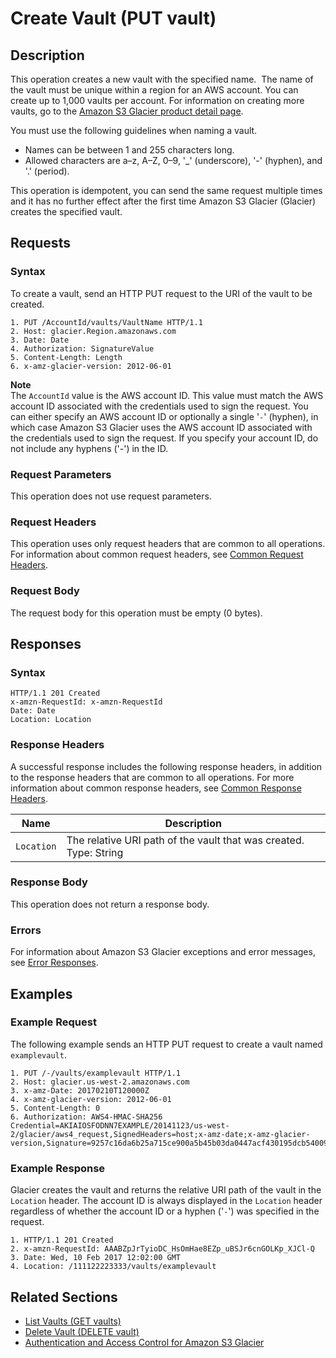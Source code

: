 # Create Vault \(PUT vault\)<a name="api-vault-put"></a>

## Description<a name="api-vault-put-description"></a>

This operation creates a new vault with the specified name\.  The name of the vault must be unique within a region for an AWS account\. You can create up to 1,000 vaults per account\. For information on creating more vaults, go to the [Amazon S3 Glacier product detail page](http://aws.amazon.com/glacier)\.

You must use the following guidelines when naming a vault\. 
+  Names can be between 1 and 255 characters long\. 
+ Allowed characters are a–z, A–Z, 0–9, '\_' \(underscore\), '\-' \(hyphen\), and '\.' \(period\)\.

This operation is idempotent, you can send the same request multiple times and it has no further effect after the first time Amazon S3 Glacier \(Glacier\) creates the specified vault\.

## Requests<a name="api-vault-put-requests"></a>

### Syntax<a name="api-vault-put-requests-syntax"></a>

To create a vault, send an HTTP PUT request to the URI of the vault to be created\.

```
1. PUT /AccountId/vaults/VaultName HTTP/1.1
2. Host: glacier.Region.amazonaws.com
3. Date: Date
4. Authorization: SignatureValue
5. Content-Length: Length
6. x-amz-glacier-version: 2012-06-01
```

**Note**  
The `AccountId` value is the AWS account ID\. This value must match the AWS account ID associated with the credentials used to sign the request\. You can either specify an AWS account ID or optionally a single '`-`' \(hyphen\), in which case Amazon S3 Glacier uses the AWS account ID associated with the credentials used to sign the request\. If you specify your account ID, do not include any hyphens \('\-'\) in the ID\.

### Request Parameters<a name="api-vault-put-requests-parameters"></a>

This operation does not use request parameters\.

### Request Headers<a name="api-vault-put-requests-headers"></a>

This operation uses only request headers that are common to all operations\. For information about common request headers, see [Common Request Headers](api-common-request-headers.md)\.

### Request Body<a name="api-vault-put-requests-elements"></a>

The request body for this operation must be empty \(0 bytes\)\.

## Responses<a name="api-vault-put-responses"></a>

### Syntax<a name="api-vault-putresponse-syntax"></a>

```
HTTP/1.1 201 Created
x-amzn-RequestId: x-amzn-RequestId
Date: Date
Location: Location
```

### Response Headers<a name="api-vault-put-responses-headers"></a>

A successful response includes the following response headers, in addition to the response headers that are common to all operations\. For more information about common response headers, see [Common Response Headers](api-common-response-headers.md)\.


|  Name  |  Description | 
| --- | --- | 
| `Location`  | The relative URI path of the vault that was created\. Type: String | 

### Response Body<a name="api-vault-put-responses-elements"></a>

This operation does not return a response body\.

### Errors<a name="api-vault-put-responses-errors"></a>

For information about Amazon S3 Glacier exceptions and error messages, see [Error Responses](api-error-responses.md)\.

## Examples<a name="api-vault-put-examples"></a>

### Example Request<a name="api-vault-put-example-request"></a>

The following example sends an HTTP PUT request to create a vault named `examplevault`\. 

```
1. PUT /-/vaults/examplevault HTTP/1.1
2. Host: glacier.us-west-2.amazonaws.com
3. x-amz-Date: 20170210T120000Z
4. x-amz-glacier-version: 2012-06-01
5. Content-Length: 0
6. Authorization: AWS4-HMAC-SHA256 Credential=AKIAIOSFODNN7EXAMPLE/20141123/us-west-2/glacier/aws4_request,SignedHeaders=host;x-amz-date;x-amz-glacier-version,Signature=9257c16da6b25a715ce900a5b45b03da0447acf430195dcb540091b12966f2a2
```

### Example Response<a name="api-vault-put-example-response"></a>

Glacier creates the vault and returns the relative URI path of the vault in the `Location` header\. The account ID is always displayed in the `Location` header regardless of whether the account ID or a hyphen \('`-`'\) was specified in the request\.

```
1. HTTP/1.1 201 Created
2. x-amzn-RequestId: AAABZpJrTyioDC_HsOmHae8EZp_uBSJr6cnGOLKp_XJCl-Q
3. Date: Wed, 10 Feb 2017 12:02:00 GMT
4. Location: /111122223333/vaults/examplevault
```

## Related Sections<a name="related-sections-vault-put"></a>
+ [List Vaults \(GET vaults\)](api-vaults-get.md)
+ [Delete Vault \(DELETE vault\)](api-vault-delete.md)
+ [Authentication and Access Control for Amazon S3 Glacier](auth-and-access-control.md)